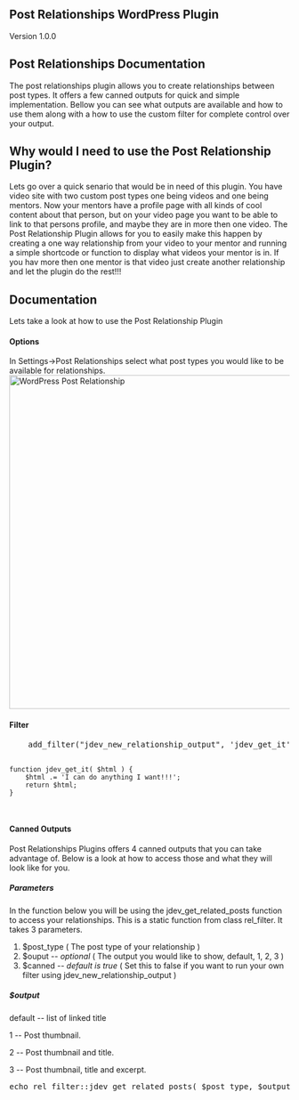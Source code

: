 <h2> Post Relationships WordPress Plugin </h2>
Version 1.0.0

<h2> Post Relationships Documentation </h2>
The post relationships plugin allows you to create relationships between post types.  It offers a few canned outputs for quick and simple implementation.  Bellow you can see what outputs are available and how to use them along with a how to use the custom filter for complete control over your output.

<h2>Why would I need to use the Post Relationship Plugin?</h2>
Lets go over a quick senario that would be in need of this plugin.  You have video site with two custom post types one being videos and one being mentors.  Now your mentors have a profile page with all kinds of cool content about that person, but on your video page you want to be able to link to that persons profile, and maybe they are in more then one video.  The Post Relationship Plugin allows for you to easily make this happen by creating a one way relationship from your video to your mentor and running a simple shortcode or function to display what videos your mentor is in.  If you hav more then one mentor is that video just create another relationship and let the plugin do the rest!!!

<h2> Documentation </h2>
Lets take a look at how to use the Post Relationship Plugin

<h4> Options </h4>
In Settings->Post Relationships select what post types you would like to be available for relationships.

<img src="http://www.jeffreydev.com/wp-content/uploads/2013/01/post-relationship-options1.jpg" alt="WordPress Post Relationship" width="600" class="alignnone size-full wp-image-261" />

<h4>Filter</h4>
<pre lang="php" line="1">
    add_filter("jdev_new_relationship_output", 'jdev_get_it');
    
    function jdev_get_it( $html ) {
        $html .= 'I can do anything I want!!!';
        return $html;
    }
</pre>

<h4>Canned Outputs</h4>
Post Relationships Plugins offers 4 canned outputs that you can take advantage of.  Below is a look at how to access those and what they will look like for you.

<h5>Parameters</h5>

In the function below you will be using the jdev_get_related_posts function to access your relationships.  This is a static function from class rel_filter.  It takes 3 parameters.

1.  $post_type ( The post type of your relationship )
2.  $ouput -- <em>optional</em> ( The output you would like to show, default, 1, 2, 3 )
3.  $canned -- <em>default is true</em> ( Set this to false if you want to run your own filter using jdev_new_relationship_output )

<h5>$output</h5>
default -- list of linked title

1 -- Post thumbnail.

2 -- Post thumbnail and title.

3 -- Post thumbnail, title and excerpt.

<pre lang="php" line="1">
echo rel_filter::jdev_get_related_posts( $post_type, $output, true );
</pre>